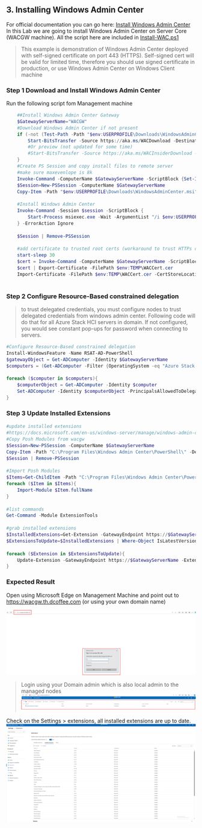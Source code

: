 ## 3. Installing Windows Admin Center

For official documentation you can go here: [Install Windows Admin Center](https://learn.microsoft.com/en-us/windows-server/manage/windows-admin-center/deploy/install)
In this Lab we are going to install Windows Admin Center on Server Core (WACGW machine). All the script here are included in [Install-WAC.ps1](Install-WAC.ps1)
>This example is demonstration of Windows Admin Center deployed with self-signed certificate on port 443 (HTTPS). Self-signed cert will be valid for limited time, therefore you should use signed certificate in production, or use Windows Admin Center on Windows Client machine


### Step 1 Download and Install Windows Admin Center

Run the following script fom Management machine
```powershell
    ##Install Windows Admin Center Gateway 
    $GatewayServerName="WACGW"
    #Download Windows Admin Center if not present
    if (-not (Test-Path -Path "$env:USERPROFILE\Downloads\WindowsAdminCenter.msi")){
        Start-BitsTransfer -Source https://aka.ms/WACDownload -Destination "$env:USERPROFILE\Downloads\WindowsAdminCenter.msi"
        #Or preview (not updated for some time)
        #Start-BitsTransfer -Source https://aka.ms/WACInsiderDownload -Destination "$env:USERPROFILE\Downloads\WindowsAdminCenter.msi"
    }
    #Create PS Session and copy install files to remote server
    #make sure maxevenlope is 8k
    Invoke-Command -ComputerName $GatewayServerName -ScriptBlock {Set-Item -Path WSMan:\localhost\MaxEnvelopeSizekb -Value 8192}
    $Session=New-PSSession -ComputerName $GatewayServerName
    Copy-Item -Path "$env:USERPROFILE\Downloads\WindowsAdminCenter.msi" -Destination "$env:USERPROFILE\Downloads\WindowsAdminCenter.msi" -ToSession $Session

    #Install Windows Admin Center
    Invoke-Command -Session $session -ScriptBlock {
        Start-Process msiexec.exe -Wait -ArgumentList "/i $env:USERPROFILE\Downloads\WindowsAdminCenter.msi /qn /L*v log.txt REGISTRY_REDIRECT_PORT_80=1 SME_PORT=443 SSL_CERTIFICATE_OPTION=generate"
    } -ErrorAction Ignore

    $Session | Remove-PSSession

    #add certificate to trusted root certs (workaround to trust HTTPs cert on WACGW)
    start-sleep 30
    $cert = Invoke-Command -ComputerName $GatewayServerName -ScriptBlock {Get-ChildItem Cert:\LocalMachine\My\ |where subject -eq "CN=Windows Admin Center"}
    $cert | Export-Certificate -FilePath $env:TEMP\WACCert.cer
    Import-Certificate -FilePath $env:TEMP\WACCert.cer -CertStoreLocation Cert:\LocalMachine\Root\
 
```

### Step 2 Configure Resource-Based constrained delegation

>to trust delegated credentials, you must configure nodes to trust delegated credentials from windows admin center. Following code will do that for all Azure Stack HCI servers in domain. If not configured, you would see constant pop-ups for password when connecting to servers.
```powershell
#Configure Resource-Based constrained delegation
Install-WindowsFeature -Name RSAT-AD-PowerShell
$gatewayObject = Get-ADComputer -Identity $GatewayServerName
$computers = (Get-ADComputer -Filter {OperatingSystem -eq "Azure Stack HCI"}).Name

foreach ($computer in $computers){
	$computerObject = Get-ADComputer -Identity $computer
	Set-ADComputer -Identity $computerObject -PrincipalsAllowedToDelegateToAccount $gatewayObject
}
```
### Step 3 Update Installed Extensions

```powershell
#update installed extensions
#https://docs.microsoft.com/en-us/windows-server/manage/windows-admin-center/configure/use-powershell
#Copy Posh Modules from wacgw
$Session=New-PSSession -ComputerName $GatewayServerName
Copy-Item -Path "C:\Program Files\Windows Admin Center\PowerShell\" -Destination "C:\Program Files\Windows Admin Center\PowerShell\" -Recurse -FromSession $Session
$Session | Remove-PSSession

#Import Posh Modules
$Items=Get-ChildItem -Path "C:\Program Files\Windows Admin Center\PowerShell\Modules" -Recurse | Where-Object Extension -eq ".psm1"
foreach ($Item in $Items){
    Import-Module $Item.fullName
}

#list commands
Get-Command -Module ExtensionTools

#grab installed extensions
$InstalledExtensions=Get-Extension -GatewayEndpoint https://$GatewayServerName | Where-Object status -eq Installed
$ExtensionsToUpdate=$InstalledExtensions | Where-Object IsLatestVersion -eq $False

foreach ($Extension in $ExtensionsToUpdate){
    Update-Extension -GatewayEndpoint https://$GatewayServerName -ExtensionId $Extension.ID
}
```

### Expected Result

Open using Microsoft Edge on Management Machine and point out to https://wacgw.th.dcoffee.com (or using your own domain name)

![WAC Login](images/WAC-Login.png)
> Login using your Domain admin which is also local admin to the managed nodes
![WAC Result](images/WAC-Result.png)

Check on the Settings > extensions, all installed extensions are up to date.
![WAC Extensions](images/WAC-Extensions.png)